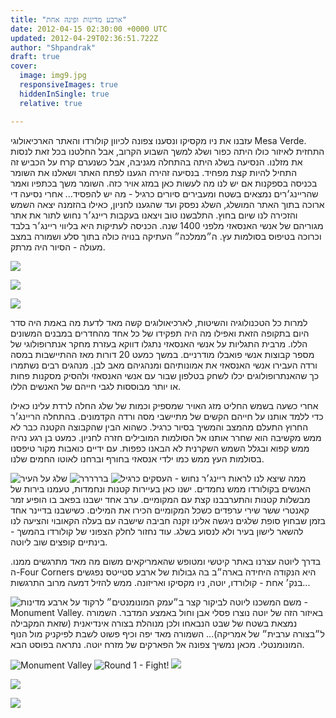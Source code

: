 ```yaml
---
title: "ארבע מדינות ופינה אחת"
date: 2012-04-15 02:30:00 +0000 UTC
updated: 2012-04-29T02:36:51.722Z
author: "Shpandrak"
draft: true
cover:
  image: img9.jpg
  responsiveImages: true
  hiddenInSingle: true
  relative: true

---
```


עזבנו את ניו מקסיקו ונסענו צפונה לכיוון קולורדו והאתר הארכיאולוגי Mesa Verde. התחזית לאיזור כולו היתה כפור ושלג למשך השבוע הקרוב, אבל החלטנו בכל זאת לנסות את מזלנו. הנסיעה בשלג היתה בהתחלה מגניבה, אבל כשנערם קרח על הכביש זה התחיל להיות קצת מפחיד. בנסיעה זהירה הגענו לפתח האתר ושאלנו את השומר בכניסה בספקנות אם יש לנו מה לעשות כאן במזג אויר כזה. השומר משך בכתפיו ואמר שהריינג׳רים נמצאים בשטח ומעבירים סיורים כרגיל - מה יש להפסיד... אחרי נסיעה די ארוכה בתוך האתר המושלג, השלג נפסק ועד שהגענו לחניון, כאילו בהזמנה יצאה השמש והזכירה לנו שיום בחוץ. התלבשנו טוב ויצאנו בעקבות ריינג׳ר נחוש לתור את אתר מגוריהם של אנשי האנסאזי מלפני 1400 שנה. הכניסה לעתיקות היא בליווי ריינג׳ר בלבד וכרוכה בטיפוס בסולמות עץ. ה״ממלכה״ העתיקה בנויה כולה בתוך סלע ושמורה במצב מעולה - הסיור היה מרתק.

![](img001.jpg)

![](img002.jpg)

![](img3.jpg)

למרות כל הטכנולוגיה והשיטות, לארכיאולוגים קשה מאד לדעת מה באמת היה סדר היום בתקופה הזאת ואפילו מה היה תפקידו של כל אחד מהחדרים במבנים המשונים הללו. מרבית התגליות על אנשי האנסאזי נתגלו דווקא בעזרת מחקר אנתרופולוגי של מספר קבוצות אנשי פואבלו מודרניים. במשך כמעט 20 דורות מאז ההתיישבות במסה ורדה העבירו אנשי האנסאזי את אמונותיהם ומנהגיהם מאב לבן. מנהגים רבים נשתמרו כך שהאנתרופולוגים יכלו לשחק בטלפון שבור עם אנשי האנסאזי ולהסיק מסקנות פחות או יותר מבוססות לגבי חייהם של האנשים הללו.

אחרי כשעה בשמש החליט מזג האויר שמספיק וכמות של שלג החלה לרדת עלינו כאילו כדי ללמד אותנו על חייהם הקשים של מתיישבי מסה ורדה הקדמונים. בהתחלה הריינג׳ר החרוץ התעלם מהמצב והמשיך בסיור כרגיל. כשהוא הבין שהקבוצה הקטנה כבר לא ממש מקשיבה הוא שחרר אותנו אל הסולמות המובילים חזרה לחניון. כמעט בן רגע נהיה ממש קפוא ובגלל השמש השקרנית לא הבאנו כפפות. עם ידיים כואבות מקור טיפסנו בסולמות העץ ממש כמו ילדי אנסאזי בחורף וברחנו לאוטו החמים שלנו.

![](img4.jpg "שלג על העיר")
![](img5.jpg "בררררר")
![](img6.jpg "ריינג׳ר נחוש - העסקים כרגיל")
ממה שיצא לנו לראות האנשים בקולורדו ממש נחמדים. ישנו כאן בעיירות קטנות ונחמדות, טעמנו בירות של מבשלות קטנות והתערבבנו קצת עם המקומיים. ערב אחד ישבנו בפאב בו הופיע זמר קאנטרי ששר שירי ערפדים כשכל המקומיים הכירו את המילים. כשישבנו בדיינר אחד בזמן שבחוץ סופת שלגים ניגשה אלינו זקנה חביבה שישבה עם בעלה הקאובוי והציעה לנו להשאר לישון בעיר ולא לנסוע בשלג. עוד נחזור לחלק הצפוני של קולורדו בהמשך - בינתיים קופצים שוב ליוטה.

בדרך ליוטה עצרנו באתר קיטשי ומטופש שהאמריקאים משום מה מאד מתרגשים ממנו. ה-Four Corners היא הנקודה היחידה בארה״ב בה גבולות של ארבע סטייטס נפגשים בנק׳ אחת - קולורדו, יוטה, ניו מקסיקו ואריזונה. ממש להזיל דמעה מרוב התרגשות...

![](img7.jpg "לרקוד על ארבע מדינות")
משם המשכנו ליוטה לביקור קצר ב״עמק המונומנטים״ - Monument Valley. באיזור הזה של יוטה נוצרו פסלי אבן וחול באמצע המדבר. השמורה נמצאת בשטח של שבט הנבאחו ולכן מנוהלת בצורה אינדיאנית (שזאת המקבילה ל״בצורה ערבית״ של אמריקה)... השמורה מאד יפה וכיף פשוט לשבת לפיקניק מול הנוף המונומנטלי. מכאן נמשיך צפונה אל הפארקים של מזרח יוטה. נתראה בפוסט הבא.

![](img8.jpg "Monument Valley")
![](img9.jpg "Round 1 - Fight!")
![](img10.jpg)

![](img11.jpg)

![](img012.jpg)

